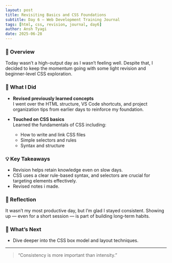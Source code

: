 ```yaml
---
layout: post
title: Revisiting Basics and CSS Foundations
subtitle: Day 6 – Web Development Training Journal
tags: [html, css, revision, journal, day6]
author: Ansh Tyagi
date: 2025-06-28
---
```


### 📝 Overview

Today wasn’t a high-output day as I wasn’t feeling well. Despite that, I decided to keep the momentum going with some light revision and beginner-level CSS exploration.

### 🔁 What I Did

- **Revised previously learned concepts**  
  I went over the HTML structure, VS Code shortcuts, and project organization tips from earlier days to reinforce my foundation.

- **Touched on CSS basics**  
  Learned the fundamentals of CSS including:
  - How to write and link CSS files
  - Simple selectors and rules
  - Syntax and structure

### 💡 Key Takeaways

- Revision helps retain knowledge even on slow days.
- CSS uses a clear rule-based syntax, and selectors are crucial for targeting elements effectively.
- Revised notes i made.

### 🧘 Reflection

It wasn’t my most productive day, but I’m glad I stayed consistent. Showing up — even for a short session — is part of building long-term habits.

### 🚀 What’s Next

- Dive deeper into the CSS box model and layout techniques.

---

> “Consistency is more important than intensity.”

